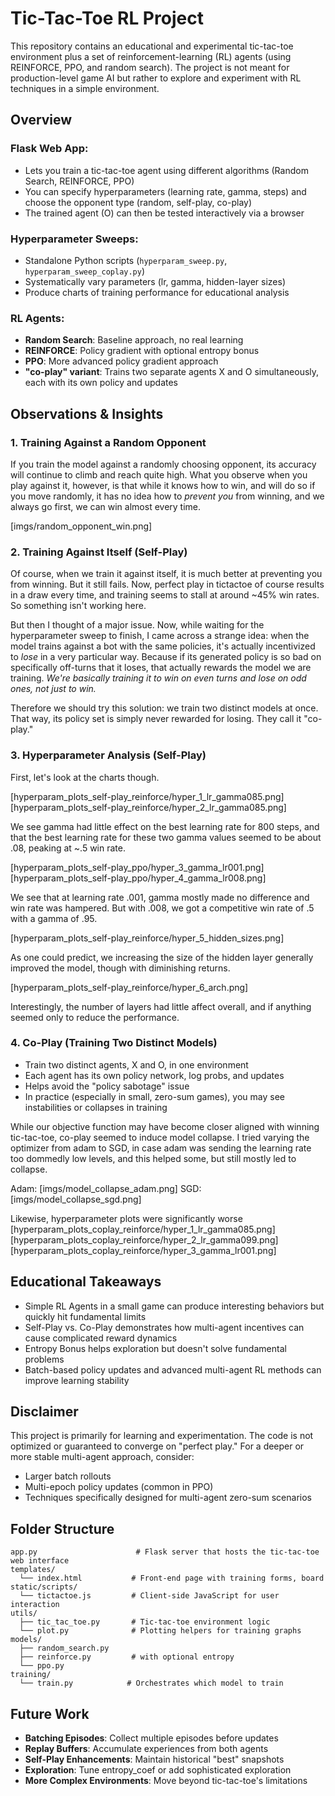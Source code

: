 # Tic-Tac-Toe RL Project

This repository contains an educational and experimental tic-tac-toe environment plus a set of reinforcement-learning (RL) agents (using REINFORCE, PPO, and random search). The project is not meant for production-level game AI but rather to explore and experiment with RL techniques in a simple environment.

## Overview

### Flask Web App:
- Lets you train a tic-tac-toe agent using different algorithms (Random Search, REINFORCE, PPO)
- You can specify hyperparameters (learning rate, gamma, steps) and choose the opponent type (random, self-play, co-play)
- The trained agent (O) can then be tested interactively via a browser

### Hyperparameter Sweeps:
- Standalone Python scripts (`hyperparam_sweep.py`, `hyperparam_sweep_coplay.py`)
- Systematically vary parameters (lr, gamma, hidden-layer sizes)
- Produce charts of training performance for educational analysis

### RL Agents:
- **Random Search**: Baseline approach, no real learning
- **REINFORCE**: Policy gradient with optional entropy bonus
- **PPO**: More advanced policy gradient approach
- **"co-play" variant**: Trains two separate agents X and O simultaneously, each with its own policy and updates

## Observations & Insights

### 1. Training Against a Random Opponent
If you train the model against a randomly choosing opponent, its accuracy will continue to climb and reach quite high. What you observe when you play against it, however, is that while it knows how to win, and will do so if you move randomly, it has no idea how to *prevent you* from winning, and we always go first, we can win almost every time.

[imgs/random_opponent_win.png]


### 2. Training Against Itself (Self-Play)
Of course, when we train it against itself, it is much better at preventing you from winning. But it still fails. Now, perfect play in tictactoe of course results in a draw every time, and training seems to stall at around ~45% win rates. So something isn't working here.

But then I thought of a major issue. Now, while waiting for the hyperparameter sweep to finish, I came across a strange idea: when the model trains against a bot with the same policies, it's actually incentivized to *lose* in a very particular way. Because if its generated policy is so bad on specifically off-turns that it loses, that actually rewards the model we are training. *We're basically training it to win on even turns and lose on odd ones, not just to win.*

Therefore we should try this solution: we train two distinct models at once. That way, its policy set is simply never rewarded for losing. They call it "co-play."

### 3. Hyperparameter Analysis (Self-Play)
First, let's look at the charts though.

[hyperparam_plots_self-play_reinforce/hyper_1_lr_gamma085.png]
[hyperparam_plots_self-play_reinforce/hyper_2_lr_gamma085.png]

We see gamma had little effect on the best learning rate for 800 steps, and that the best learning rate for these two gamma values seemed to be about .08, peaking at ~.5 win rate.

[hyperparam_plots_self-play_ppo/hyper_3_gamma_lr001.png]
[hyperparam_plots_self-play_ppo/hyper_4_gamma_lr008.png]

We see that at learning rate .001, gamma mostly made no difference and win rate was hampered. But with .008, we got a competitive win rate of .5 with a gamma of .95. 

[hyperparam_plots_self-play_reinforce/hyper_5_hidden_sizes.png]

As one could predict, we increasing the size of the hidden layer generally improved the model, though with diminishing returns.

[hyperparam_plots_self-play_reinforce/hyper_6_arch.png]

Interestingly, the number of layers had little affect overall, and if anything seemed only to reduce the performance.

### 4. Co-Play (Training Two Distinct Models)
- Train two distinct agents, X and O, in one environment
- Each agent has its own policy network, log probs, and updates
- Helps avoid the "policy sabotage" issue
- In practice (especially in small, zero-sum games), you may see instabilities or collapses in training

While our objective function may have become closer aligned with winning tic-tac-toe, co-play seemed to induce model collapse. I tried varying the optimizer from adam to SGD, in case adam was sending the learning rate too dommedly low levels, and this helped some, but still mostly led to collapse.

Adam:
[imgs/model_collapse_adam.png]
SGD:
[imgs/model_collapse_sgd.png]

Likewise, hyperparameter plots were significantly worse
[hyperparam_plots_coplay_reinforce/hyper_1_lr_gamma085.png]
[hyperparam_plots_coplay_reinforce/hyper_2_lr_gamma099.png]
[hyperparam_plots_coplay_reinforce/hyper_3_gamma_lr001.png]

## Educational Takeaways
- Simple RL Agents in a small game can produce interesting behaviors but quickly hit fundamental limits
- Self-Play vs. Co-Play demonstrates how multi-agent incentives can cause complicated reward dynamics
- Entropy Bonus helps exploration but doesn't solve fundamental problems
- Batch-based policy updates and advanced multi-agent RL methods can improve learning stability

## Disclaimer
This project is primarily for learning and experimentation. The code is not optimized or guaranteed to converge on "perfect play." For a deeper or more stable multi-agent approach, consider:
- Larger batch rollouts
- Multi-epoch policy updates (common in PPO)
- Techniques specifically designed for multi-agent zero-sum scenarios

## Folder Structure
```
app.py                      # Flask server that hosts the tic-tac-toe web interface
templates/
  └── index.html           # Front-end page with training forms, board
static/scripts/
  └── tictactoe.js         # Client-side JavaScript for user interaction
utils/
  ├── tic_tac_toe.py       # Tic-tac-toe environment logic
  └── plot.py              # Plotting helpers for training graphs
models/
  ├── random_search.py
  ├── reinforce.py         # with optional entropy
  └── ppo.py
training/
  └── train.py            # Orchestrates which model to train
```

## Future Work
- **Batching Episodes**: Collect multiple episodes before updates
- **Replay Buffers**: Accumulate experiences from both agents
- **Self-Play Enhancements**: Maintain historical "best" snapshots
- **Exploration**: Tune entropy_coef or add sophisticated exploration
- **More Complex Environments**: Move beyond tic-tac-toe's limitations